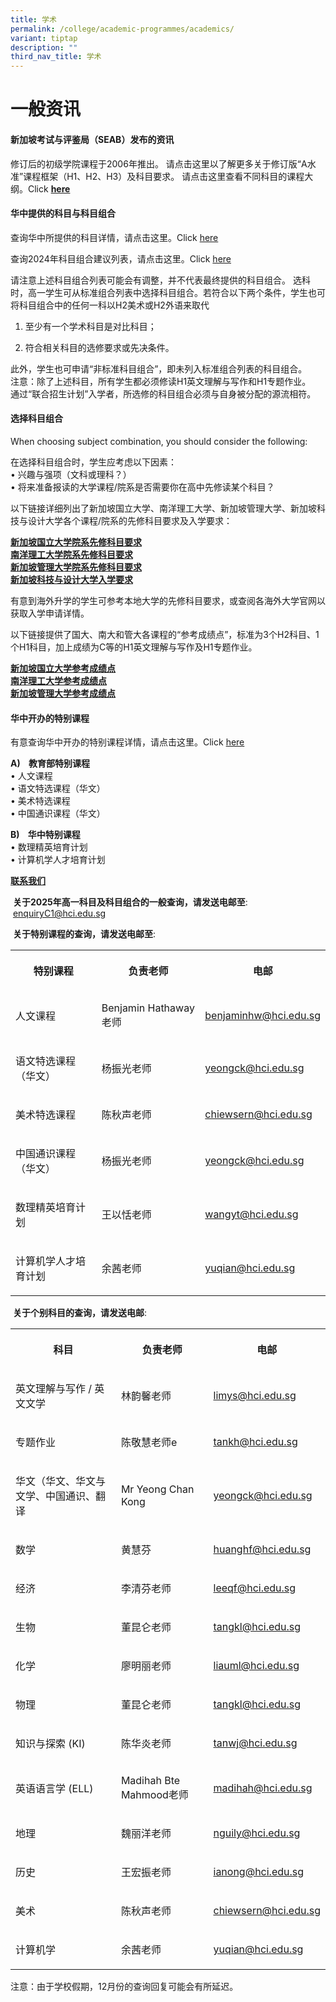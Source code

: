 ```yaml
---
title: 学术
permalink: /college/academic-programmes/academics/
variant: tiptap
description: ""
third_nav_title: 学术
---
```

<h1>一般资讯</h1>
<h4>新加坡考试与评鉴局（SEAB）发布的资讯</h4>
<p>修订后的初级学院课程于2006年推出。 请点击这里以了解更多关于修订版“A水准”课程框架（H1、H2、H3）及科目要求。 请点击这里查看不同科目的课程大纲。Click&nbsp;<strong><a href="https://www.moe.gov.sg/post-secondary/a-level-curriculum-and-subject-syllabuses" rel="noopener noreferrer nofollow" target="_blank">here</a></strong>&nbsp;</p>
<h4>华中提供的科目与科目组合</h4>
<p>查询华中所提供的科目详情，请点击这里。Click <a href="https://zh.hci.edu.sg/files/College/01_A_Level_Subjects_info_for_2026_JC1_new.pdf" rel="noopener noreferrer nofollow" target="_blank">here</a> 
<br>
</p>
<p>查询2024年科目组合建议列表，请点击这里。Click <a href="https://zh.hci.edu.sg/files/College/02_HCI_College_Standard_Subject_Combinations_for_2026_JC_1.pdf" rel="noopener noreferrer nofollow" target="_blank">here</a>
</p>
<p>请注意上述科目组合列表可能会有调整，并不代表最终提供的科目组合。 选科时，高一学生可从标准组合列表中选择科目组合。若符合以下两个条件，学生也可将科目组合中的任何一科以H2美术或H2外语来取代</p>
<ol data-tight="true" class="tight">
<li>
<p>至少有一个学术科目是对比科目；</p>
</li>
<li>
<p>符合相关科目的选修要求或先决条件。</p>
</li>
</ol>
<p>此外，学生也可申请“非标准科目组合”，即未列入标准组合列表的科目组合。
<br>注意：除了上述科目，所有学生都必须修读H1英文理解与写作和H1专题作业。
<br>通过“联合招生计划”入学者，所选修的科目组合必须与自身被分配的源流相符。</p>
<h4>选择科目组合</h4>
<p>When choosing subject combination, you should consider the following:</p>
<p>在选择科目组合时，学生应考虑以下因素：
<br>• 兴趣与强项（文科或理科？）
<br>• 将来准备报读的大学课程/院系是否需要你在高中先修读某个科目？</p>
<p>以下链接详细列出了新加坡国立大学、南洋理工大学、新加坡管理大学、新加坡科技与设计大学各个课程/院系的先修科目要求及入学要求：</p>
<p><strong><a href="https://www.nus.edu.sg/oam/admissions/before-you-apply/programme-prerequisites" rel="noopener noreferrer nofollow" target="_blank">新加坡国立大学院系先修科目要求</a></strong> 
<br><strong><a href="https://www.ntu.edu.sg/admissions/undergraduate/admission-guide/singapore-cambridge-gce-a-level" rel="noopener noreferrer nofollow" target="_blank">南洋理工大学院系先修科目要求</a></strong> 
<br><strong><a href="http://admissions.smu.edu.sg/admissions-requirements/singapore-cambridge-gce-a-level" rel="noopener noreferrer nofollow" target="_blank">新加坡管理大学院系先修科目要求</a></strong> 
<br><strong><a href="https://www.sutd.edu.sg/admissions/undergraduate/admission-requirements/overview/" rel="noopener noreferrer nofollow" target="_blank">新加坡科技与设计大学入学要求</a></strong>
</p>
<p>有意到海外升学的学生可参考本地大学的先修科目要求，或查阅各海外大学官网以获取入学申请详情。</p>
<p>以下链接提供了国大、南大和管大各课程的“参考成绩点”，标准为3个H2科目、1个H1科目，加上成绩为C等的H1英文理解与写作及H1专题作业。</p>
<p><strong><a href="https://www.nus.edu.sg/oam/admissions/indicative-grade-profile" rel="noopener noreferrer nofollow" target="_blank">新加坡国立大学参考成绩点</a></strong>
<br><strong><a href="https://www.ntu.edu.sg/admissions/undergraduate/indicative-grade-profile" rel="noopener noreferrer nofollow" target="_blank">南洋理工大学参考成绩点</a></strong>
<br><strong><a href="https://admissions.smu.edu.sg/admissions-requirements/indicative-grade-profile" rel="noopener noreferrer nofollow" target="_blank">新加坡管理大学参考成绩点</a></strong>
</p>
<h4>华中开办的特别课程</h4>
<p>有意查询华中开办的特别课程详情，请点击这里。Click <a href="/files/College/special_programme_info_for_2025_jc_1_updated.pdf" rel="noopener noreferrer nofollow" target="_blank">here</a>
<br>
</p>
<p><strong>A)&nbsp;&nbsp;&nbsp; 教育部特别课程</strong>
<br>• 人文课程
<br>• 语文特选课程（华文）
<br>• 美术特选课程
<br>• 中国通识课程（华文）
<br>
</p>
<p><strong>B)&nbsp;&nbsp;&nbsp; 华中特别课程</strong>
<br>• 数理精英培育计划
<br>• 计算机学人才培育计划
<br>
</p>
<p><strong><u>联系我们</u></strong>
</p>
<p>&nbsp;<strong>关于2025年高一科目及科目组合的一般查询，请发送电邮至</strong>:
<br>&nbsp;<a href="mailto:enquiryC1@hci.edu.sg" rel="noopener noreferrer nofollow" target="_blank">enquiryC1@hci.edu.sg</a>
</p>
<p>&nbsp;<strong>关于特别课程的查询，请发送电邮至</strong>:</p>
<table style="minWidth: 75px">
<colgroup>
<col>
<col>
<col>
</colgroup>
<tbody>
<tr>
<th rowspan="1" colspan="1">
<p>特别课程</p>
</th>
<th rowspan="1" colspan="1">
<p>负责老师</p>
</th>
<th rowspan="1" colspan="1">
<p>电邮</p>
</th>
</tr>
<tr>
<td rowspan="1" colspan="1">
<p>人文课程</p>
</td>
<td rowspan="1" colspan="1">
<p>Benjamin Hathaway老师</p>
</td>
<td rowspan="1" colspan="1">
<p><a href="mailto:benjaminhw@hci.edu.sg" rel="noopener noreferrer nofollow" target="_blank">benjaminhw@hci.edu.sg</a>
</p>
</td>
</tr>
<tr>
<td rowspan="1" colspan="1">
<p>语文特选课程（华文）</p>
</td>
<td rowspan="1" colspan="1">
<p>杨振光老师</p>
</td>
<td rowspan="1" colspan="1">
<p><a href="mailto:yeongck@hci.edu.sg" rel="noopener noreferrer nofollow" target="_blank">yeongck@hci.edu.sg</a>
</p>
</td>
</tr>
<tr>
<td rowspan="1" colspan="1">
<p>美术特选课程</p>
</td>
<td rowspan="1" colspan="1">
<p>陈秋声老师</p>
</td>
<td rowspan="1" colspan="1">
<p><a href="mailto:chiewsern@hci.edu.sg" rel="noopener noreferrer nofollow" target="_blank">chiewsern@hci.edu.sg</a>
</p>
</td>
</tr>
<tr>
<td rowspan="1" colspan="1">
<p>中国通识课程（华文）</p>
</td>
<td rowspan="1" colspan="1">
<p>杨振光老师</p>
</td>
<td rowspan="1" colspan="1">
<p><a href="mailto:yeongck@hci.edu.sg" rel="noopener noreferrer nofollow" target="_blank">yeongck@hci.edu.sg</a>
</p>
</td>
</tr>
<tr>
<td rowspan="1" colspan="1">
<p>数理精英培育计划</p>
</td>
<td rowspan="1" colspan="1">
<p>王以恬老师</p>
</td>
<td rowspan="1" colspan="1">
<p><a href="mailto:wangyt@hci.edu.sg" rel="noopener noreferrer nofollow" target="_blank">wangyt@hci.edu.sg</a>
</p>
</td>
</tr>
<tr>
<td rowspan="1" colspan="1">
<p>计算机学人才培育计划</p>
</td>
<td rowspan="1" colspan="1">
<p>余茜老师</p>
</td>
<td rowspan="1" colspan="1">
<p><a href="mailto:yuqian@hci.edu.sg" rel="noopener noreferrer nofollow" target="_blank">yuqian@hci.edu.sg</a>
</p>
</td>
</tr>
</tbody>
</table>
<p>&nbsp;<strong>关于个别科目的查询，请发送电邮</strong>:</p>
<table style="minWidth: 75px">
<colgroup>
<col>
<col>
<col>
</colgroup>
<tbody>
<tr>
<th rowspan="1" colspan="1">
<p>科目</p>
</th>
<th rowspan="1" colspan="1">
<p>负责老师</p>
</th>
<th rowspan="1" colspan="1">
<p>电邮</p>
</th>
</tr>
<tr>
<td rowspan="1" colspan="1">
<p>英文理解与写作 / 英文文学</p>
</td>
<td rowspan="1" colspan="1">
<p>林韵馨老师</p>
</td>
<td rowspan="1" colspan="1">
<p><a href="mailto:limys@hci.edu.sg" rel="noopener noreferrer nofollow" target="_blank">limys@hci.edu.sg</a>
</p>
</td>
</tr>
<tr>
<td rowspan="1" colspan="1">
<p>专题作业</p>
</td>
<td rowspan="1" colspan="1">
<p>陈敬慧老师e</p>
</td>
<td rowspan="1" colspan="1">
<p><a href="mailto:tankh@hci.edu.sg" rel="noopener noreferrer nofollow" target="_blank">tankh@hci.edu.sg</a>
</p>
</td>
</tr>
<tr>
<td rowspan="1" colspan="1">
<p>华文（华文、华文与文学、中国通识、翻译</p>
</td>
<td rowspan="1" colspan="1">
<p>Mr Yeong Chan Kong</p>
</td>
<td rowspan="1" colspan="1">
<p><a href="mailto:yeongck@hci.edu.sg" rel="noopener noreferrer nofollow" target="_blank">yeongck@hci.edu.sg</a>
</p>
</td>
</tr>
<tr>
<td rowspan="1" colspan="1">
<p>数学</p>
</td>
<td rowspan="1" colspan="1">
<p>黄慧芬</p>
</td>
<td rowspan="1" colspan="1">
<p><a href="mailto:huanghf@hci.edu.sg" rel="noopener noreferrer nofollow" target="_blank">huanghf@hci.edu.sg</a>
</p>
</td>
</tr>
<tr>
<td rowspan="1" colspan="1">
<p>经济</p>
</td>
<td rowspan="1" colspan="1">
<p>李清芬老师</p>
</td>
<td rowspan="1" colspan="1">
<p><a href="mailto:deborah@hci.edu.sg" rel="noopener noreferrer nofollow" target="_blank">leeqf@hci.edu.sg</a>
</p>
</td>
</tr>
<tr>
<td rowspan="1" colspan="1">
<p>生物</p>
</td>
<td rowspan="1" colspan="1">
<p>董昆仑老师</p>
</td>
<td rowspan="1" colspan="1">
<p><a href="mailto:foowk@hci.edu.sg" rel="noopener noreferrer nofollow" target="_blank">tangkl@hci.edu.sg</a>
</p>
</td>
</tr>
<tr>
<td rowspan="1" colspan="1">
<p>化学</p>
</td>
<td rowspan="1" colspan="1">
<p>廖明丽老师</p>
</td>
<td rowspan="1" colspan="1">
<p><a href="mailto:benjaminchan@hci.edu.sg" rel="noopener noreferrer nofollow" target="_blank">liauml@hci.edu.sg</a>
</p>
</td>
</tr>
<tr>
<td rowspan="1" colspan="1">
<p>物理</p>
</td>
<td rowspan="1" colspan="1">
<p>董昆仑老师</p>
</td>
<td rowspan="1" colspan="1">
<p><a href="mailto:tangkl@hci.edu.sg" rel="noopener noreferrer nofollow" target="_blank">tangkl@hci.edu.sg</a>
</p>
</td>
</tr>
<tr>
<td rowspan="1" colspan="1">
<p>知识与探索 (KI)</p>
</td>
<td rowspan="1" colspan="1">
<p>陈华炎老师</p>
</td>
<td rowspan="1" colspan="1">
<p><a href="mailto:tanwj@hci.edu.sg" rel="noopener noreferrer nofollow" target="_blank">tanwj@hci.edu.sg</a>
</p>
</td>
</tr>
<tr>
<td rowspan="1" colspan="1">
<p>英语语言学 (ELL)</p>
</td>
<td rowspan="1" colspan="1">
<p>Madihah Bte Mahmood老师</p>
</td>
<td rowspan="1" colspan="1">
<p><a href="mailto:madihah@hci.edu.sg" rel="noopener noreferrer nofollow" target="_blank">madihah@hci.edu.sg</a>
</p>
</td>
</tr>
<tr>
<td rowspan="1" colspan="1">
<p>地理</p>
</td>
<td rowspan="1" colspan="1">
<p>魏丽洋老师</p>
</td>
<td rowspan="1" colspan="1">
<p><a href="mailto:nguily@hci.edu.sg" rel="noopener noreferrer nofollow" target="_blank">nguily@hci.edu.sg</a>
</p>
</td>
</tr>
<tr>
<td rowspan="1" colspan="1">
<p>历史</p>
</td>
<td rowspan="1" colspan="1">
<p>王宏振老师</p>
</td>
<td rowspan="1" colspan="1">
<p><a href="mailto:ianong@hci.edu.sg" rel="noopener noreferrer nofollow" target="_blank">ianong@hci.edu.sg</a>
</p>
</td>
</tr>
<tr>
<td rowspan="1" colspan="1">
<p>美术</p>
</td>
<td rowspan="1" colspan="1">
<p>陈秋声老师</p>
</td>
<td rowspan="1" colspan="1">
<p><a href="mailto:chiewsern@hci.edu.sg" rel="noopener noreferrer nofollow" target="_blank">chiewsern@hci.edu.sg</a>
</p>
</td>
</tr>
<tr>
<td rowspan="1" colspan="1">
<p>计算机学</p>
</td>
<td rowspan="1" colspan="1">
<p>余茜老师</p>
</td>
<td rowspan="1" colspan="1">
<p><a href="mailto:yuqian@hci.edu.sg" rel="noopener noreferrer nofollow" target="_blank">yuqian@hci.edu.sg</a>
</p>
</td>
</tr>
</tbody>
</table>
<p>注意：由于学校假期，12月份的查询回复可能会有所延迟。</p>